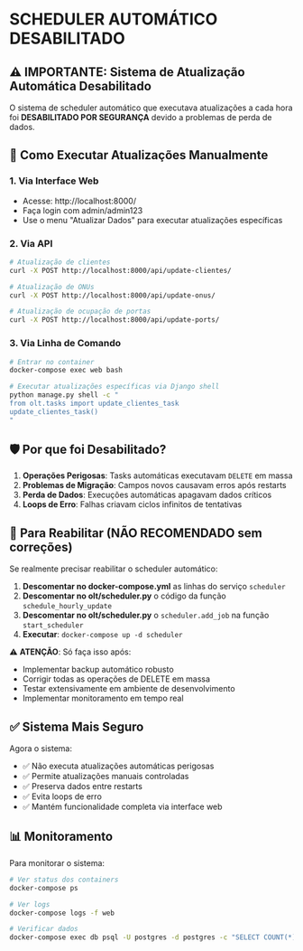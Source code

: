 # SCHEDULER AUTOMÁTICO DESABILITADO

## ⚠️ IMPORTANTE: Sistema de Atualização Automática Desabilitado

O sistema de scheduler automático que executava atualizações a cada hora foi **DESABILITADO POR SEGURANÇA** devido a problemas de perda de dados.

## 🔧 Como Executar Atualizações Manualmente

### 1. Via Interface Web
- Acesse: http://localhost:8000/
- Faça login com admin/admin123
- Use o menu "Atualizar Dados" para executar atualizações específicas

### 2. Via API
```bash
# Atualização de clientes
curl -X POST http://localhost:8000/api/update-clientes/

# Atualização de ONUs
curl -X POST http://localhost:8000/api/update-onus/

# Atualização de ocupação de portas
curl -X POST http://localhost:8000/api/update-ports/
```

### 3. Via Linha de Comando
```bash
# Entrar no container
docker-compose exec web bash

# Executar atualizações específicas via Django shell
python manage.py shell -c "
from olt.tasks import update_clientes_task
update_clientes_task()
"
```

## 🛡️ Por que foi Desabilitado?

1. **Operações Perigosas**: Tasks automáticas executavam `DELETE` em massa
2. **Problemas de Migração**: Campos novos causavam erros após restarts
3. **Perda de Dados**: Execuções automáticas apagavam dados críticos
4. **Loops de Erro**: Falhas criavam ciclos infinitos de tentativas

## 🔄 Para Reabilitar (NÃO RECOMENDADO sem correções)

Se realmente precisar reabilitar o scheduler automático:

1. **Descomentar no docker-compose.yml** as linhas do serviço `scheduler`
2. **Descomentar no olt/scheduler.py** o código da função `schedule_hourly_update`
3. **Descomentar no olt/scheduler.py** o `scheduler.add_job` na função `start_scheduler`
4. **Executar**: `docker-compose up -d scheduler`

⚠️ **ATENÇÃO**: Só faça isso após:
- Implementar backup automático robusto
- Corrigir todas as operações de DELETE em massa
- Testar extensivamente em ambiente de desenvolvimento
- Implementar monitoramento em tempo real

## ✅ Sistema Mais Seguro

Agora o sistema:
- ✅ Não executa atualizações automáticas perigosas
- ✅ Permite atualizações manuais controladas
- ✅ Preserva dados entre restarts
- ✅ Evita loops de erro
- ✅ Mantém funcionalidade completa via interface web

## 📊 Monitoramento

Para monitorar o sistema:
```bash
# Ver status dos containers
docker-compose ps

# Ver logs
docker-compose logs -f web

# Verificar dados
docker-compose exec db psql -U postgres -d postgres -c "SELECT COUNT(*) FROM auth_user"
```